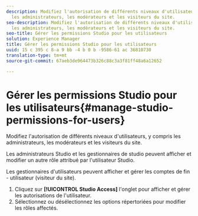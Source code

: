 ```yaml
---
description: Modifiez l'autorisation de différents niveaux d'utilisateurs, y compris
  les administrateurs, les modérateurs et les visiteurs du site.
seo-description: Modifiez l'autorisation de différents niveaux d'utilisateurs, y compris
  les administrateurs, les modérateurs et les visiteurs du site.
seo-title: Gérer les permissions Studio pour les utilisateurs
solution: Experience Manager
title: Gérer les permissions Studio pour les utilisateurs
uuid: 15 c 395 c 8-a 9 bb -4 b 0 b -9586-61 ac 36810730
translation-type: tm+mt
source-git-commit: 67aeb3de964473b326c88c3a3f81ff48a6a12652

---
```



# Gérer les permissions Studio pour les utilisateurs{#manage-studio-permissions-for-users}

Modifiez l'autorisation de différents niveaux d'utilisateurs, y compris les administrateurs, les modérateurs et les visiteurs du site.

Les administrateurs Studio et les gestionnaires de studio peuvent afficher et modifier un autre rôle attribué par l'utilisateur Studio.

Les gestionnaires d'utilisateurs peuvent afficher et gérer les comptes de fin - utilisateur (visiteur du site).

1. Cliquez sur **[!UICONTROL Studio Access]** l'onglet pour afficher et gérer les autorisations de l'utilisateur.
1. Sélectionnez ou désélectionnez les options répertoriées pour modifier les rôles affectés.
